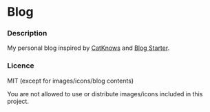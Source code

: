 # Blog

### Description
My personal blog inspired by [CatKnows] and [Blog Starter][blog-starter].

### Licence
MIT (except for images/icons/blog contents)

You are not allowed to use or distribute images/icons included in this project.

[CatKnows]: https://github.com/catnose99/CatKnows
[blog-starter]: https://github.com/vercel/next.js/tree/816798569a56c97108ecff37a85e6a3fd85648ab/examples/blog-starter


